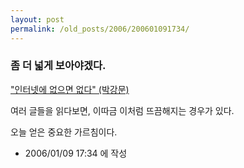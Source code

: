 ```yaml
---
layout: post
permalink: /old_posts/2006/200601091734/
---
```


### 좀 더 넓게 보아야겠다.

<a href="http://columnist.egloos.com/2100112" title="">"인터넷에 없으면 없다" (박강문)</a> 

여러 글들을 읽다보면, 이따금 이처럼 뜨끔해지는 경우가 있다.

오늘 얻은 중요한 가르침이다.





- 2006/01/09 17:34 에 작성